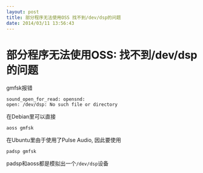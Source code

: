 ```yaml
---
layout: post
title: 部分程序无法使用OSS 找不到/dev/dsp的问题
date: 2014/03/11 13:56:43
---
```


# 部分程序无法使用OSS: 找不到/dev/dsp的问题

gmfsk报错
    
    
    sound_open_for_read: opensnd: 
    open: /dev/dsp: No such file or directory
    

在Debian里可以直接
    
    
    aoss gmfsk
    

在Ubuntu里由于使用了Pulse Audio, 因此要使用
    
    
    padsp gmfsk
    

padsp和aoss都是模拟出一个`/dev/dsp`设备
